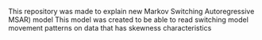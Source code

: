 This repository was made to explain new Markov Switching Autoregressive MSAR) model
This model was created to be able to read switching model movement patterns on data that has skewness characteristics
